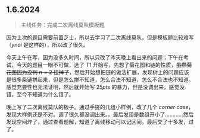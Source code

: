 ## 1.6.2024

> 主线任务：完成二次离线莫队模板题

因为上次的题目需要前置芝士，所以去学习了二次离线莫队，但是模板题比较难写（$ynoi$ 是这样的），所以改了很久。

今天上午在写，因为没多久时间，所以只改了昨天晚上看出来的问题；下午在考试，今天的题目一眼不可做，选了 $T1$ 开始写，先想了菊花图和链的性质，~~虽然菊花图因为没判 $n = 2$ 挂掉了~~，然后开始想把链的做法扩展，发现树上的问题应该是很多条链拼起来，但是怎么拼不知道，怎么合法不知道，怎么不合法也不知道。感觉充要性也无法证明，然后就开始写 $25 pts$ 的暴力，但是没调出来，感觉没错，至今不知道为什么错了。

晚上写了二次离线莫队的板子。通过手搓的几组小样例，改了几个 $corner\ case$，发现大样例还是不对。调了很久都没调出来。。最后发现是数组开小了…………然后发现空间炸了，通过查看题解，知道了离线移动可以记区间。最后交了十多发，过了。